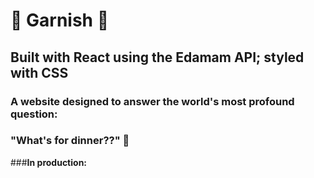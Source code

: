 # 🌿 Garnish 🌿
## Built with React using the Edamam API; styled with CSS

### A website designed to answer the world's most profound question:
### "What's for dinner??" 🤷

###<b>In production: </b>
